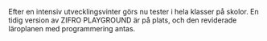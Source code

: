 <!-- Template: Story item -->
<!-- Link: /zifro-home/vaar-story/story-2/ -->
<!-- Page name: Story 2 -->
<!-- Title: Lyckade test -->
<!-- Text: -->

Efter en intensiv utvecklingsvinter görs nu tester i hela klasser på skolor. En tidig version av ZIFRO PLAYGROUND är på plats, och den reviderade läroplanen med programmering antas.

<!-- Story item image: {/media/1071/zifro_story_2.jpg} -->
<!-- Time Stamp: MAJ 2017 -->
